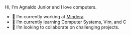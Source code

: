 Hi, I'm Agnaldo Junior and I love computers.

- 🔭 I’m currently working at [Mindera](https://mindera.com/)
- 🌱 I’m currently learning Computer Systems, Vim, and C
- 👯 I’m looking to collaborate on challenging projects.

<!--
**ajnior/ajnior** is a ✨ _special_ ✨ repository because its `README.md` (this file) appears on your GitHub profile.

Here are some ideas to get you started:

- 🔭 I’m currently working on ...
- 🌱 I’m currently learning ...
- 👯 I’m looking to collaborate on ...
- 🤔 I’m looking for help with ...
- 💬 Ask me about ...
- 📫 How to reach me: ...
- 😄 Pronouns: ...
- ⚡ Fun fact: ...
-->

